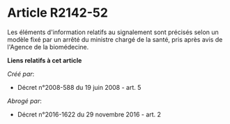 # Article R2142-52

Les éléments d'information relatifs au signalement sont précisés selon un modèle fixé par un arrêté du ministre chargé de la
santé, pris après avis de l'Agence de la biomédecine.

**Liens relatifs à cet article**

_Créé par_:

  - Décret n°2008-588 du 19 juin 2008 - art. 5

_Abrogé par_:

  - Décret n°2016-1622 du 29 novembre 2016 - art. 2
